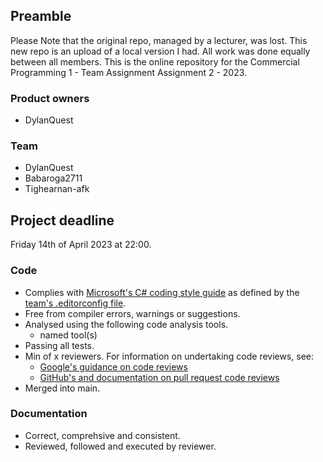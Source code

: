 ## Preamble

Please Note that the original repo, managed by a lecturer, was lost. This new repo is an upload of a local version I had. All work was done equally between all members.
This is the online repository for the Commercial Programming 1 - Team Assignment Assignment 2 - 2023.

### Product owners
<!--- insert the GitHub handle of the product owner(s) --->
<!--- You may want to rotate product owners each week to share the responsability and workload --->
+ DylanQuest

### Team
<!--- Insert team members github handles only! --->
<!--- DocMilo --->

* DylanQuest
* Babaroga2711
* Tighearnan-afk

## Project deadline

Friday 14th of April 2023 at 22:00.
    

### Code

* Complies with [Microsoft's C# coding style guide](https://learn.microsoft.com/en-us/dotnet/csharp/fundamentals/coding-style/coding-conventions) as defined by the [team's .editorconfig file](.editorconfig).  
* Free from compiler errors, warnings or suggestions.
* Analysed using the following code analysis tools.  
    * named tool(s)
* Passing all tests.  
* Min of x reviewers. For information on undertaking code reviews, see:
  * [Google's guidance on code reviews](https://abseil.io/resources/swe-book/html/ch09.html) 
  * [GitHub's and documentation on pull request code reviews](https://docs.github.com/en/pull-requests/collaborating-with-pull-requests/reviewing-changes-in-pull-requests/about-pull-request-reviews)
* Merged into main.  

### Documentation

* Correct, comprehsive and consistent.  
* Reviewed, followed and executed by reviewer.
